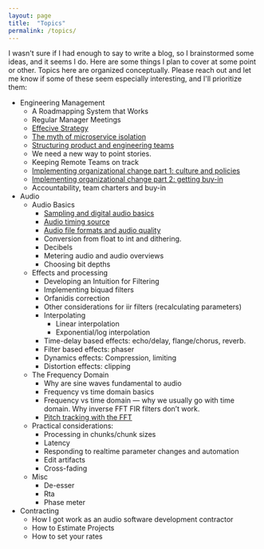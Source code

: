 ```yaml
---
layout: page
title:  "Topics"
permalink: /topics/
---
```


I wasn't sure if I had enough to say to write a blog, so I brainstormed some ideas, and it seems I do. Here are some things I plan to cover at some point or other. Topics here are organized conceptually. Please reach out and let me know if some of these seem especially interesting, and I'll prioritize them:

* Engineering Management
	* A Roadmapping System that Works
	* Regular Manager Meetings
	* [Effecive Strategy](/management/2024/11/15/effective-strategy.html)
	* [The myth of microservice isolation](/management/2024/11/01/myth-of-micrservice-isolation.html)
	* [Structuring product and engineering teams](/management/2024/10/23/structuring-product-engineering-teams.html)
	* We need a new way to point stories.
	* Keeping Remote Teams on track
	* [Implementing organizational change part 1: culture and policies](/management/2024/11/06/Implementing-organizational-change-part-1-culture-and-policies.html)
	* [Implementing organizational change part 2: getting buy-in](/management/2024/11/06/Implementing-organizational-change-part-2-getting-buy-in.html)
	* Accountability, team charters and buy-in
* Audio
	* Audio Basics
		* [Sampling and digital audio basics](/audio/2024/10/23/digital-audio-basics-sampling-analog-and-digital-conversion.html)
		* [Audio timing source](/audio/2024/10/23/audio-clocking-and-audio-video-synchronization.html)
		* [Audio file formats and audio quality](/audio/2024/11/16/audio-file-formats.html)
		* Conversion from float to int and dithering.
		* Decibels
		* Metering audio and audio overviews
		* Choosing bit depths
	* Effects and processing
		* Developing an Intuition for Filtering
		* Implementing biquad filters
		* Orfanidis correction
		* Other considerations for iir filters (recalculating parameters)
		* Interpolating
			* Linear interpolation
			* Exponential/log interpolation
		* Time-delay based effects: echo/delay, flange/chorus, reverb.
		* Filter based effects: phaser
		* Dynamics effects: Compression, limiting
		* Distortion effects: clipping
	* The Frequency Domain
		* Why are sine waves fundamental to audio
		* Frequency vs time domain basics
		* Frequency vs time domain — why we usually go with time domain. Why inverse FFT FIR filters don’t work.
		* [Pitch tracking with the FFT](/audio/2024/11/17/frequency-tracking-fft.html)
	* Practical considerations:
		* Processing in chunks/chunk sizes
		* Latency
		* Responding to realtime parameter changes and automation
		* Edit artifacts
		* Cross-fading
	* Misc
		* De-esser
		* Rta
		* Phase meter
* Contracting
	* How I got work as an audio software development contractor
	* How to Estimate Projects
	* How to set your rates
